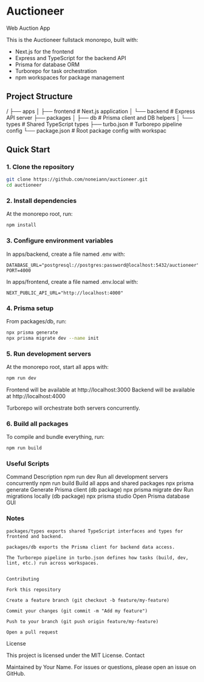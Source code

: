 # Auctioneer

Web Auction App

This is the Auctioneer fullstack monorepo, built with:

- Next.js for the frontend
- Express and TypeScript for the backend API
- Prisma for database ORM
- Turborepo for task orchestration
- npm workspaces for package management

## Project Structure

/
├── apps
│ ├── frontend # Next.js application
│ └── backend # Express API server
├── packages
│ ├── db # Prisma client and DB helpers
│ └── types # Shared TypeScript types
├── turbo.json # Turborepo pipeline config
└── package.json # Root package config with workspac

## Quick Start

### 1. Clone the repository

```bash
git clone https://github.com/noneiann/auctioneer.git
cd auctioneer
```

### 2. Install dependencies

At the monorepo root, run:

```bash
npm install
```

### 3. Configure environment variables

In apps/backend, create a file named .env with:

```env
DATABASE_URL="postgresql://postgres:password@localhost:5432/auctioneer"
PORT=4000
```

In apps/frontend, create a file named .env.local with:

```env
NEXT_PUBLIC_API_URL="http://localhost:4000"
```

### 4. Prisma setup

From packages/db, run:

```bash
npx prisma generate
npx prisma migrate dev --name init
```

### 5. Run development servers

At the monorepo root, start all apps with:

```bash
npm run dev
```

Frontend will be available at http://localhost:3000
Backend will be available at http://localhost:4000

Turborepo will orchestrate both servers concurrently.

### 6. Build all packages

To compile and bundle everything, run:

```bash
npm run build
```

### Useful Scripts

Command Description
npm run dev Run all development servers concurrently
npm run build Build all apps and shared packages
npx prisma generate Generate Prisma client (db package)
npx prisma migrate dev Run migrations locally (db package)
npx prisma studio Open Prisma database GUI

### Notes

    packages/types exports shared TypeScript interfaces and types for frontend and backend.

    packages/db exports the Prisma client for backend data access.

    The Turborepo pipeline in turbo.json defines how tasks (build, dev, lint, etc.) run across workspaces.


    Contributing

    Fork this repository

    Create a feature branch (git checkout -b feature/my-feature)

    Commit your changes (git commit -m "Add my feature")

    Push to your branch (git push origin feature/my-feature)

    Open a pull request

License

This project is licensed under the MIT License.
Contact

Maintained by Your Name.
For issues or questions, please open an issue on GitHub.
